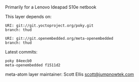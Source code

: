 Primarily for a Lenovo Ideapad S10e netbook

This layer depends on:

    URI: git://git.yoctoproject.org/poky.git
    branch: thud

    URI: git://git.openembedded.org/meta-openembedded
    branch: thud

Latest commits:

    poky 84eecb0
    meta-openembedded f1511d2

meta-atom layer maintainer: Scott Ellis <scott@jumpnowtek.com>
